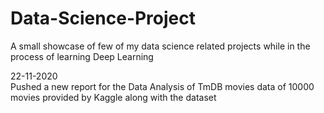 # Data-Science-Project
A small showcase of few of my data science related projects while in the process of learning Deep Learning

22-11-2020<br>
Pushed a new report for the Data Analysis of TmDB movies data of 10000 movies provided by Kaggle along with the dataset
